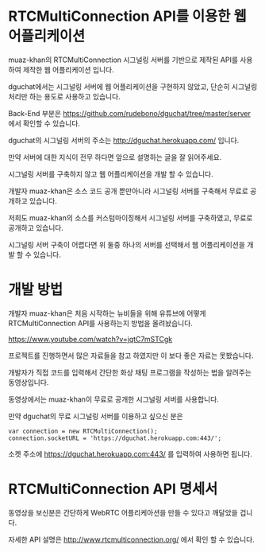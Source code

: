 # RTCMultiConnection API를 이용한 웹 어플리케이션
muaz-khan의 RTCMultiConnection 시그널링 서버를 기반으로 제작된 API를 사용하여 제작한 웹 어플리케이션 입니다.

dguchat에서는 시그널링 서버에 웹 어플리케이션을 구현하지 않았고, 단순히 시그널링 처리만 하는 용도로 사용하고 있습니다.  

Back-End 부분은 https://github.com/rudebono/dguchat/tree/master/server 에서 확인할 수 있습니다.  

dguchat의 시그널링 서버의 주소는 http://dguchat.herokuapp.com/ 입니다.  

만약 서버에 대한 지식이 전무 하다면 앞으로 설명하는 글을 잘 읽어주세요.  

시그널링 서버를 구축하지 않고 웹 어플리케이션을 개발 할 수 있습니다.  

개발자 muaz-khan은 소스 코드 공개 뿐만아니라 시그널링 서버를 구축해서 무료로 공개하고 있습니다.  

저희도 muaz-khan의 소스를 커스텀마이징해서 시그널링 서버를 구축하였고, 무료로 공개하고 있습니다.  

시그널링 서버 구축이 어렵다면 위 둘중 하나의 서버를 선택해서 웹 어플리케이션을 개발 할 수 있습니다.

# 개발 방법
개발자 muaz-khan은 처음 시작하는 뉴비들을 위해 유튜브에 어떻게 RTCMultiConnection API를 사용하는지 방법을 올려놨습니다.  

https://www.youtube.com/watch?v=jqtC7mSTCgk

프로젝트를 진행하면서 많은 자료들을 참고 하였지만 이 보다 좋은 자료는 못봤습니다.  

개발자가 직접 코드를 입력해서 간단한 화상 채팅 프로그램을 작성하는 법을 알려주는 동영상입니다.  

동영상에서는 muaz-khan이 무료로 공개한 시그널링 서버를 사용합니다.  

만약 dguchat의 무료 시그널링 서버를 이용하고 싶으신 분은

	var connection = new RTCMultiConnection();
	connection.socketURL = 'https://dguchat.herokuapp.com:443/';

소켓 주소에 https://dguchat.herokuapp.com:443/ 를 입력하여 사용하면 됩니다.


# RTCMultiConnection API 명세서
동영상을 보신분은 간단하게 WebRTC 어플리케아션을 만들 수 있다고 깨달았을 겁니다.  

자세한 API 설명은 http://www.rtcmulticonnection.org/ 에서 확인 할 수 있습니다.
